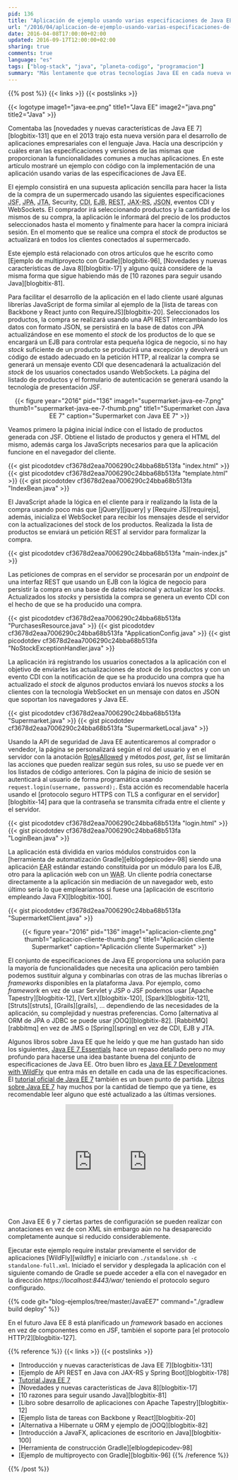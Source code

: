 ```yaml
---
pid: 136
title: "Aplicación de ejemplo usando varias especificaciones de Java EE 7"
url: "/2016/04/aplicacion-de-ejemplo-usando-varias-especificaciones-de-java-ee-7/"
date: 2016-04-08T17:00:00+02:00
updated: 2016-09-17T12:00:00+02:00
sharing: true
comments: true
language: "es"
tags: ["blog-stack", "java", "planeta-codigo", "programacion"]
summary: "Más lentamente que otras tecnologías Java EE en cada nueva versión sigue adaptándose a las nuevas tendencias en el desarrollo y facilitando la programación de aplicaciones de entidad empresarial. Java EE está formado por un conjunto de especificaciones que resuelven en gran medida muchas de las necesidades funcionales de las aplicaciones ya sean de persistencia, seguridad, mensajería, lógica de negocio, transaccionalidad, inyección de dependencias, presentación HTML, JSON, WebSockets, conexión a base de datos, envío de correos electrónicos o concurrencia. En este artículo mostraré un ejemplo usando varias de estas especificaciones y proporcionaré el código fuente completo."
---
```


{{% post %}}
{{< links >}}
{{< postslinks >}}

{{< logotype image1="java-ee.png" title1="Java EE" image2="java.png" title2="Java" >}}

Comentaba las [novedades y nuevas características de Java EE 7][blogbitix-131] que en el 2013 trajo esta nueva versión para el desarrollo de aplicaciones empresariales con el lenguaje Java. Hacía una descripción y cuáles eran las especificaciones y versiones de las mismas que proporcionan la funcionalidades comunes a muchas aplicaciones. En este artículo mostraré un ejemplo con código con la implementación de una aplicación usando varias de las especificaciones de Java EE.

El ejemplo consistirá en una supuesta aplicación sencilla para hacer la lista de la compra de un supermercado usando las siguientes especificaciones <abbr title="Java Server Faces">JSF</abbr>, <abbr title="Java Persistence API">JPA</abbr>, <abbr title="Java Transactions API">JTA</abbr>, Security, <abbr title="Contexts and Dependency Injection">CDI</abbr>, <abbr title="Enterprise Java Bean">EJB</abbr>, <abbr title="Representational State Transfer">REST</abbr>, <abbr title="Java API for RESTful Web Services">JAX-RS</abbr>, <abbr title="JavaScript Object Notation">JSON</abbr>, eventos CDI y WebSockets. El comprador irá seleccionando productos y la cantidad de los mismos de su compra, la aplicación le informará del precio de los productos seleccionados hasta el momento y finalmente para hacer la compra iniciará sesión. En el momento que se realice una compra el _stock_ de productos se actualizará en todos los clientes conectados al supermercado.

Este ejemplo está relacionado con otros artículos que he escrito como [Ejemplo de multiproyecto con Gradle][blogbitix-96], [Novedades y nuevas características de Java 8][blogbitix-17] y alguno quizá considere de la misma forma que sigue habiendo más de [10 razones para seguir usando Java][blogbitix-81].

Para facilitar el desarrollo de la aplicación en el lado cliente usaré algunas librerías JavaScript de forma similar al ejemplo de la [lista de tareas con Backbone y React junto con RequireJS][blogbitix-20]. Seleccionados los productos, la compra se realizará usando una API REST intercambiando los datos con formato JSON, se persistirá en la base de datos con JPA actualizándose en ese momento el _stock_ de los productos de lo que se encargará un EJB para controlar esta pequeña lógica de negocio, si no hay _stock_ suficiente de un producto se producirá una excepción y devolverá un código de estado adecuado en la petición HTTP, al realizar la compra se generará un mensaje evento CDI que desencadenará la actualización del _stock_ de los usuarios conectados usando WebSockets. La página del listado de productos y el formulario de autenticación se generará usando la tecnología de presentación JSF.

<div class="media" style="text-align: center;">
    {{< figure year="2016" pid="136"
        image1="supermarket-java-ee-7.png" thumb1="supermarket-java-ee-7-thumb.png" title1="Supermarket con Java EE 7"
        caption="Supermarket con Java EE 7" >}}
</div>

Veamos primero la página inicial índice con el listado de productos generada con JSF. Obtiene el listado de productos y genera el HTML del mismo, además carga los JavaScripts necesarios para que la aplicación funcione en el navegador del cliente.

{{< gist picodotdev cf3678d2eaa7006290c24bba68b513fa "index.html" >}}
{{< gist picodotdev cf3678d2eaa7006290c24bba68b513fa "template.html" >}}
{{< gist picodotdev cf3678d2eaa7006290c24bba68b513fa "IndexBean.java" >}}

El JavaScript añade la lógica en el cliente para ir realizando la lista de la compra usando poco más que [jQuery][jquery] y [Require JS][requirejs], además, inicializa el WebSocket para recibir los mensajes desde el servidor con la actualizaciones del stock de los productos. Realizada la lista de productos se enviará un petición REST al servidor para formalizar la compra.

{{< gist picodotdev cf3678d2eaa7006290c24bba68b513fa "main-index.js" >}}

Las peticiones de compras en el servidor se procesarán por un _endpoint_ de una interfaz REST que usando un EJB con la lógica de negocio para persistir la compra en una base de datos relacional y actualizar los _stocks_. Actualizados los _stocks_ y persistida la compra se genera un evento CDI con el hecho de que se ha producido una compra.

{{< gist picodotdev cf3678d2eaa7006290c24bba68b513fa "PurchasesResource.java" >}}
{{< gist picodotdev cf3678d2eaa7006290c24bba68b513fa "ApplicationConfig.java" >}}
{{< gist picodotdev cf3678d2eaa7006290c24bba68b513fa "NoStockExceptionHandler.java" >}}

La aplicación irá registrando los usuarios conectados a la aplicación con el objetivo de enviarles las actualizaciones de _stock_ de los productos y con un evento CDI con la notificación de que se ha producido una compra que ha actualizado el _stock_ de algunos productos enviará los nuevos _stocks_ a los clientes con la tecnología WebSocket en un mensaje con datos en JSON que soportan los navegadores y Java EE.

{{< gist picodotdev cf3678d2eaa7006290c24bba68b513fa "Supermarket.java" >}}
{{< gist picodotdev cf3678d2eaa7006290c24bba68b513fa "SupermarketLocal.java" >}}

Usando la API de seguridad de Java EE autenticaremos al comprador o vendedor, la página se personalizará según el rol del usuario y en el servidor con la anotación [RolesAllowed](https://docs.oracle.com/javaee/7/api/javax/annotation/security/RolesAllowed.html) y métodos _post_, _get_, _list_ se limitarán las acciones que pueden realizar según sus roles, su uso se puede ver en los listados de código anteriores. Con la página de inicio de sesión se autenticará al usuario de forma programática usando <code>request.login(username, password);</code>. Esta acción es recomendable hacerla usando el [protocolo seguro HTTPS con TLS a configurar en el servidor][blogbitix-14] para que la contraseña se transmita cifrada entre el cliente y el servidor.

{{< gist picodotdev cf3678d2eaa7006290c24bba68b513fa "login.html" >}}
{{< gist picodotdev cf3678d2eaa7006290c24bba68b513fa "LoginBean.java" >}}

La aplicación está dividida en varios módulos construidos con la [herramienta de automatización Gradle][elblogdepicodev-98] siendo una aplicación <abbr title="Enterprise ARchive">EAR</abbr> estándar estando constituida por un módulo para los EJB, otro para la aplicación web con un <abbr title="Web  ARchive">WAR</abbr>. Un cliente podría conectarse directamente a la aplicación sin mediación de un navegador web, esto último sería lo que emplearíamos si fuese una [aplicación de escritorio empleando Java FX][blogbitix-100].

{{< gist picodotdev cf3678d2eaa7006290c24bba68b513fa "SupermarketClient.java" >}}

<div class="media" style="text-align: center;">
    {{< figure year="2016" pid="136"
        image1="aplicacion-cliente.png" thumb1="aplicacion-cliente-thumb.png" title1="Aplicación cliente Supermarket"
        caption="Aplicación cliente Supermarket" >}}
</div>

El conjunto de especificaciones de Java EE proporciona una solución para la mayoría de funcionalidades que necesita una aplicación pero también podemos sustituir alguna y combinarlas con otras de las muchas librerías o _frameworks_ disponibles en la plataforma Java. Por ejemplo, como _framework_ en vez de usar Servlet y JSP o JSF podemos usar [Apache Tapestry][blogbitix-12], [Vert.x][blogbitix-120], [Spark][blogbitix-121], [Struts][struts], [Grails][grails], ... dependiendo de las necesidades de la aplicación, su complejidad y nuestras preferencias. Como [alternativa al ORM de JPA o JDBC se puede usar jOOQ][blogbitix-82]. [RabbitMQ][rabbitmq] en vez de JMS o [Spring][spring] en vez de CDI, EJB y JTA.

Algunos libros sobre Java EE que he leído y que me han gustado han sido los siguientes, <a rel="nofollow" href="http://www.amazon.es/gp/product/1449370179/ref=as_li_ss_tl?ie=UTF8&camp=3626&creative=24822&creativeASIN=1449370179&linkCode=as2&tag=blobit-21">Java EE 7 Essentials</a><img src="https://ir-es.amazon-adsystem.com/e/ir?t=blobit-21&l=as2&o=30&a=1449370179" width="1" height="1" border="0" alt="" style="border:none !important; margin:0px !important;" /> hace un repaso detallado pero no muy profundo para hacerse una idea bastante buena del conjunto de especificaciones de Java EE. Otro buen libro es <a rel="nofollow" href="http://www.amazon.es/gp/product/1782171983/ref=as_li_ss_tl?ie=UTF8&camp=3626&creative=24822&creativeASIN=1782171983&linkCode=as2&tag=blobit-21">Java EE 7 Development with WildFly</a><img src="https://ir-es.amazon-adsystem.com/e/ir?t=blobit-21&l=as2&o=30&a=1782171983" width="1" height="1" border="0" alt="" style="border:none !important; margin:0px !important;" /> que entra más en detalle en cada una de las especificaciones. El [tutorial oficial de Java EE 7](https://docs.oracle.com/javaee/7/tutorial/) también es un buen punto de partida. <a target="_blank" href="https://www.amazon.es/s/ref=as_li_ss_tl?_encoding=UTF8&camp=3626&creative=24822&field-keywords=libros%20java%20ee%207&linkCode=ur2&tag=blobit-21&url=search-alias%3Daps">Libros sobre Java EE 7</a><img src="https://ir-es.amazon-adsystem.com/e/ir?t=blobit-21&l=ur2&o=30" width="1" height="1" border="0" alt="" style="border:none !important; margin:0px !important;" /> hay muchos por la cantidad de tiempo que ya tiene, es recomendable leer alguno que esté actualizado a las últimas versiones.

<div class="media-amazon" style="text-align: center;">
    <iframe src="https://rcm-eu.amazon-adsystem.com/e/cm?lt1=_blank&bc1=000000&IS2=1&bg1=FFFFFF&fc1=000000&lc1=0000FF&t=blobit-21&o=30&p=8&l=as4&m=amazon&f=ifr&ref=ss_til&asins=1449370179&internal=1" style="width:120px;height:240px;" scrolling="no" marginwidth="0" marginheight="0" frameborder="0"></iframe>
    <iframe src="https://rcm-eu.amazon-adsystem.com/e/cm?lt1=_blank&bc1=000000&IS2=1&bg1=FFFFFF&fc1=000000&lc1=0000FF&t=blobit-21&o=30&p=8&l=as4&m=amazon&f=ifr&ref=ss_til&asins=1782171983&internal=1" style="width:120px;height:240px;" scrolling="no" marginwidth="0" marginheight="0" frameborder="0"></iframe>
</div>

Con Java EE 6 y 7 ciertas partes de configuración se pueden realizar con anotaciones en vez de con XML sin embargo aún no ha desaparecido completamente aunque si reducido considerablemente.

Ejecutar este ejemplo require instalar previamente el servidor de aplicaciones [WildFly][wildfly] e iniciarlo con <code>./standalone.sh -c standalone-full.xml</code>. Iniciado el servidor y desplegada la aplicación con el siguiente comando de Gradle se puede acceder a ella con el navegador en la dirección _https://localhost:8443/war/_ teniendo el protocolo seguro configurado.

{{% code git="blog-ejemplos/tree/master/JavaEE7" command="./gradlew build deploy" %}}

En el futuro Java EE 8 está planificado un _framework_ basado en acciones en vez de componentes como en JSF, también el soporte para [el protocolo HTTP/2][blogbitix-127].

{{% reference %}}
{{< links >}}
{{< postslinks >}}
* [Introducción y nuevas características de Java EE 7][blogbitix-131]
* [Ejemplo de API REST en Java con JAX-RS y Spring Boot][blogbitix-178]
* [Tutorial Java EE 7](https://docs.oracle.com/javaee/7/tutorial/)
* [Novedades y nuevas características de Java 8][blogbitix-17]
* [10 razones para seguir usando Java][blogbitix-81]
* [Libro sobre desarrollo de aplicaciones con Apache Tapestry][blogbitix-12]
* [Ejemplo lista de tareas con Backbone y React][blogbitix-20]
* [Alternativa a Hibernate u ORM y ejemplo de jOOQ][blogbitix-82]
* [Introducción a JavaFX, aplicaciones de escritorio en Java][blogbitix-100]
* [Herramienta de construcción Gradle][elblogdepicodev-98]
* [Ejemplo de multiproyecto con Gradle][blogbitix-96]
{{% /reference %}}

{{% /post %}}
